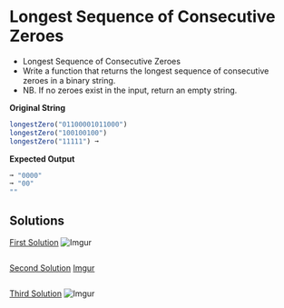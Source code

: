 # Longest Sequence of Consecutive Zeroes

- Longest Sequence of Consecutive Zeroes
- Write a function that returns the longest sequence of consecutive zeroes in a binary string.
- NB. If no zeroes exist in the input, return an empty string.

**Original String**

```javascript
longestZero("01100001011000")
longestZero("100100100")
longestZero("11111") ➞
```

**Expected Output**

```javascript
➞ "0000"
➞ "00"
""
```

## Solutions

[First Solution](tree/first-solution)
![Imgur](https://i.imgur.com/dfu6eEB.png)

```javascript
```

[Second Solution](../tree/first-solutio)
[Imgur](https://i.imgur.com/UDNMlM7.png)

```javascript
```

[Third Solution]()
![Imgur]()

```javascript
```
